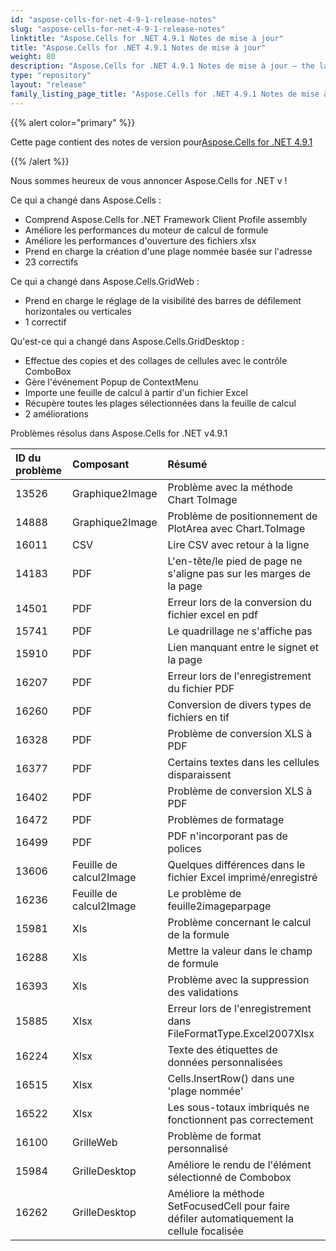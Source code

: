 ```yaml
---
id: "aspose-cells-for-net-4-9-1-release-notes"
slug: "aspose-cells-for-net-4-9-1-release-notes"
linktitle: "Aspose.Cells for .NET 4.9.1 Notes de mise à jour"
title: "Aspose.Cells for .NET 4.9.1 Notes de mise à jour"
weight: 80
description: "Aspose.Cells for .NET 4.9.1 Notes de mise à jour – the latest updates and fixes."
type: "repository"
layout: "release"
family_listing_page_title: "Aspose.Cells for .NET 4.9.1 Notes de mise à jour"
---
```

{{% alert color="primary" %}} 

 Cette page contient des notes de version pour[Aspose.Cells for .NET 4.9.1](https://releases.aspose.com/cells/net/new-releases/aspose.cells-for-.net-4.9.1/)

{{% /alert %}} 

 Nous sommes heureux de vous annoncer Aspose.Cells for .NET v !



 Ce qui a changé dans Aspose.Cells :

- Comprend Aspose.Cells for .NET Framework Client Profile assembly
- Améliore les performances du moteur de calcul de formule
- Améliore les performances d'ouverture des fichiers xlsx
- Prend en charge la création d'une plage nommée basée sur l'adresse
- 23 correctifs



 Ce qui a changé dans Aspose.Cells.GridWeb :

- Prend en charge le réglage de la visibilité des barres de défilement horizontales ou verticales
- 1 correctif



 Qu'est-ce qui a changé dans Aspose.Cells.GridDesktop :

- Effectue des copies et des collages de cellules avec le contrôle ComboBox
- Gère l'événement Popup de ContextMenu
- Importe une feuille de calcul à partir d'un fichier Excel
- Récupère toutes les plages sélectionnées dans la feuille de calcul
- 2 améliorations



 Problèmes résolus dans Aspose.Cells for .NET v4.9.1



|**ID du problème** |**Composant** |**Résumé** |
|:- |:- |:- |
|13526 | Graphique2Image| Problème avec la méthode Chart ToImage|
|14888 | Graphique2Image| Problème de positionnement de PlotArea avec Chart.ToImage|
|16011 |CSV | Lire CSV avec retour à la ligne|
|14183 | PDF| L'en-tête/le pied de page ne s'aligne pas sur les marges de la page|
|14501 | PDF| Erreur lors de la conversion du fichier excel en pdf|
|15741 | PDF| Le quadrillage ne s'affiche pas|
|15910 | PDF| Lien manquant entre le signet et la page|
|16207 | PDF|Erreur lors de l'enregistrement du fichier PDF|
|16260 | PDF| Conversion de divers types de fichiers en tif|
|16328 | PDF| Problème de conversion XLS à PDF|
|16377 | PDF| Certains textes dans les cellules disparaissent|
|16402 | PDF| Problème de conversion XLS à PDF|
|16472 | PDF| Problèmes de formatage|
|16499 | PDF| PDF n'incorporant pas de polices|
|13606 | Feuille de calcul2Image| Quelques différences dans le fichier Excel imprimé/enregistré|
|16236 | Feuille de calcul2Image| Le problème de feuille2imageparpage|
|15981 | Xls| Problème concernant le calcul de la formule|
|16288 | Xls| Mettre la valeur dans le champ de formule|
|16393 | Xls| Problème avec la suppression des validations|
|15885 | Xlsx| Erreur lors de l'enregistrement dans FileFormatType.Excel2007Xlsx|
|16224 | Xlsx| Texte des étiquettes de données personnalisées|
|16515 | Xlsx| Cells.InsertRow() dans une 'plage nommée'|
|16522 | Xlsx| Les sous-totaux imbriqués ne fonctionnent pas correctement|
|16100 | GrilleWeb| Problème de format personnalisé|
|15984 | GrilleDesktop| Améliore le rendu de l'élément sélectionné de Combobox|
|16262 | GrilleDesktop| Améliore la méthode SetFocusedCell pour faire défiler automatiquement la cellule focalisée|

